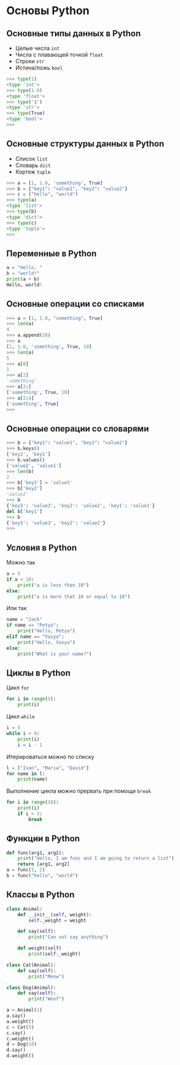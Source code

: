 # Основы Python

## Основные типы данных в Python
- Целые числа `int`
- Числа с плавающей точкой `float`
- Строки `str`
- Истина/ложь `bool`

```python
>>> type(1)
<type 'int'>
>>> type(1.0)
<type 'float'>
>>> type('1')
<type 'str'>
>>> type(True)
<type 'bool'>
>>>
```

## Основные структуры данных в Python
- Список `list`
- Словарь `dict`
- Кортеж `tuple`

```python
>>> a = [1, 1.0, 'something', True]
>>> b = {"key1": "value1", "key2": "value2"}
>>> c = ("hello", "world")
>>> type(a)
<type 'list'>
>>> type(b)
<type 'dict'>
>>> type(c)
<type 'tuple'>
>>>
```

## Переменные в Python
```python
a = "Hello, "
b = "world!"
print(a + b)
Hello, world!
```

## Основные операции со списками
```python
>>> a = [1, 1.0, "something", True]
>>> len(a)
4
>>> a.append(10)
>>> a
[1, 1.0, 'something', True, 10]
>>> len(a)
5
>>> a[0]
1
>>> a[2]
'something'
>>> a[2:]
['something', True, 10]
>>> a[2:4]
['something', True]
>>>
```

## Основные операции со словарями
```python
>>> b = {"key1": "value1", "key2": "value2"}
>>> b.keys()
['key2', 'key1']
>>> b.values()
['value2', 'value1']
>>> len(b)
2
>>> b['key3'] = 'value3'
>>> b['key2']
'value2'
>>> b
{'key3': 'value3', 'key2': 'value2', 'key1': 'value1'}
del b['key1']
>>> b
{'key3': 'value3', 'key2': 'value2'}
>>>
```


## Условия в Python
Можно так
```python
a = 5
if a < 10:
    print("a is less than 10")
else:
    print("a is more that 10 or equal to 10")
```

Или так
```python
name = "Jack"
if name == "Petya":
    print("Hello, Petya")
elif name == "Vasya":
    print("Hello, Vasya")
else:
    print("What is your name?")
```

## Циклы в Python
Цикл `for`
```python
for i in range(5):
    print(i)
```

Цикл `while`
```python
i = 5
while i > 0:
    print(i)
    i = i - 1
```

Итерироваться можно по списку
```python
l = ["Ivan", "Maria", "David"]
for name in l:
    print(name)
```

Выполнение цикла можно прервать при помощи `break`
```python
for i in range(10):
    print(i)
    if i > 3:
        break
```

## Функции в Python
```python
def func(arg1, arg2):
    print("Hello, I am func and I am going to return a list")
    return [arg1, arg2]
a = func(1, 2)
b = func("hello", "world")
```

## Классы в Python
```python
class Animal:
    def __init__(self, weight):
        self._weight = weight

    def say(self):
        print("Can not say anything")

    def weight(self)
        print(self._weight)

class Cat(Animal):
    def say(self):
        print("Meow")

class Dog(Animal):
    def say(self):
        print("Woof")

a = Animal(1)
a.say()
a.weight()
c = Cat(5)
c.say()
c.weight()
d = Dog(10)
d.say()
d.weight()
```
